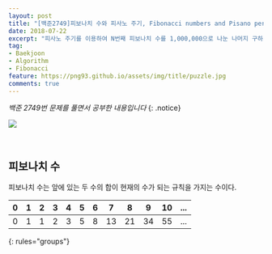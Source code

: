 ```yaml
---
layout: post
title: "[백준2749]피보나치 수와 피사노 주기, Fibonacci numbers and Pisano period"
date: 2018-07-22
excerpt: "피사노 주기를 이용하여 N번째 피보나치 수를 1,000,000으로 나눈 나머지 구하기"
tag:
- Baekjoon
- Algorithm
- Fibonacci
feature: https://png93.github.io/assets/img/title/puzzle.jpg
comments: true
---
```


_백준 2749번 문제를 풀면서 공부한 내용입니다_
{: .notice}

<a href = "https://www.acmicpc.net/problem/2749"><img src = "https://png93.github.io/assets/img/title/baekjoon.PNG"></a>

<br/>

## 피보나치 수
피보나치 수는 앞에 있는 두 수의 합이 현재의 수가 되는 규칙을 가지는 수이다.

| 0 | 1 | 2 | 3 | 4 | 5 | 6 | 7  | 8  | 9  | 10 | ... |
|:--|:-:|:-:|:-:|:-:|:-:|:-:|:--:|:--:|:--:|:--:|----:|
| 0 | 1 | 1 | 2 | 3 | 5 | 8 | 13 | 21 | 34 | 55 | ... |
{: rules="groups"}

